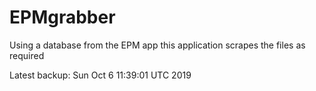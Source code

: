 # EPMgrabber
Using a database from the EPM app this application scrapes the files as required


Latest backup: Sun Oct 6 11:39:01 UTC 2019
